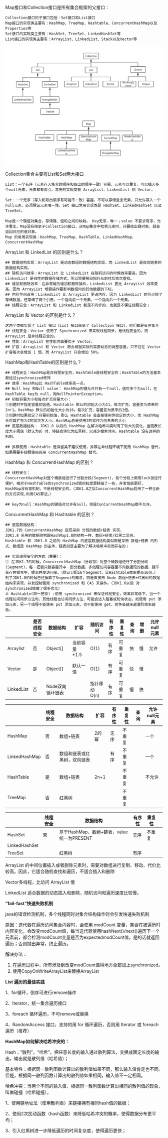 Map接口和Collection接口是所有集合框架的父接口：

```
Collection接口的子接口包括：Set接口和List接口
Map接口的实现类主要有：HashMap、TreeMap、Hashtable、ConcurrentHashMap以及Properties等
Set接口的实现类主要有：HashSet、TreeSet、LinkedHashSet等
List接口的实现类主要有：ArrayList、LinkedList、Stack以及Vector等
```

<img src="../resource/collection.jpg" style="zoom:80%;" />

Collection集合主要有List和Set两大接口

```
List：一个有序（元素存入集合的顺序和取出的顺序一致）容器，元素可以重复，可以插入多个null元素，元素都有索引。常用的实现类有 ArrayList、LinkedList 和 Vector。

Set：一个无序（存入和取出顺序有可能不一致）容器，不可以存储重复元素，只允许存入一个null元素，必须保证元素唯一性。Set 接口常用实现类是 HashSet、LinkedHashSet 以及 TreeSet。

Map是一个键值对集合，存储键、值和之间的映射。 Key无序，唯一；value 不要求有序，允许重复。Map没有继承于Collection接口，从Map集合中检索元素时，只要给出键对象，就会返回对应的值对象。
Map 的常用实现类：HashMap、TreeMap、HashTable、LinkedHashMap、ConcurrentHashMap
```



ArrayList 和 LinkedList 的区别是什么？

```
## 数据结构实现：ArrayList 是动态数组的数据结构实现，而 LinkedList 是双向链表的数据结构实现。
## 随机访问效率：ArrayList 比 LinkedList 在随机访问的时候效率要高，因为 LinkedList 是线性的数据存储方式，所以需要移动指针从前往后依次查找。
## 增加和删除效率：在非首尾的增加和删除操作，LinkedList 要比 ArrayList 效率要高，因为 ArrayList 增删操作要影响数组内的其他数据的下标。
## 内存空间占用：LinkedList 比 ArrayList 更占内存，因为 LinkedList 的节点除了存储数据，还存储了两个引用，一个指向前一个元素，一个指向后一个元素。
## 线程安全：ArrayList 和 LinkedList 都是不同步的，也就是不保证线程安全；
```

ArrayList 和 Vector 的区别是什么？

```
这两个类都实现了 List 接口（List 接口继承了 Collection 接口），他们都是有序集合
## 线程安全：Vector 使用了 Synchronized 来实现线程同步，是线程安全的，而 ArrayList 是非线程安全的。
## 性能：ArrayList 在性能方面要优于 Vector。
## 扩容：ArrayList 和 Vector 都会根据实际的需要动态的调整容量，只不过在 Vector 扩容每次会增加 1 倍，而 ArrayList 只会增加 50%。
```

HashMap和HashTable的区别是什么？

```
## 线程安全：HashMap是非线程安全的，HashTable是线程安全的；HashTable的方法基本都经过synchronized修饰
## 效率：HashMap比 HashTable效率高一点。
## Null key 和Null value： HashMap的键允许只有一个null，值可多个为null。在 HashTable key为 null，抛NullPointerException。
## 初始容量大小和每次扩充容量大小： 
①创建时不指定容量初始值，Hashtable 默认的初始大小为11，每次扩充，容量变为原来的2n+1。HashMap 默认的初始化大小为16。每次扩充，容量变为原来的2倍。
②创建时如果给定了容量初始值，那么 Hashtable 会直接使用你给定的大小，而 HashMap 会将其扩充为2的幂次方大小。HashMap总是使用2的幂作为哈希表的大小
## 底层数据结构： JDK1.8 以后的 HashMap 在解决哈希冲突时有了较大的变化，当链表长度大于阈值（默认为8）时，将链表转化为红黑树，以减少搜索时间。Hashtable 没有这样的机制。

## 推荐使用：Hashtable 是保留类不建议使用，推荐在单线程环境下使用 HashMap 替代，如果需要多线程使用则用 ConcurrentHashMap 替代。
```

HashMap 和 ConcurrentHashMap 的区别？

```
## 线程安全：
ConcurrentHashMap对整个桶数组进行了分割分段(Segment)，每个分段上都用lock锁进行保护，相对于HashTable的synchronized锁的粒度更精细了一些，并发性能更好，
HashMap没有锁机制，不是线程安全的。（JDK1.8之后ConcurrentHashMap启用了一种全新的方式实现,利用CAS算法。）

## key为null：HashMap的键值对允许有null，但是ConCurrentHashMap都不允许。
```

ConcurrentHashMap 和 Hashtable 的区别？

```
## 底层数据结构： 
JDK1.7的 ConcurrentHashMap 底层采用 分段的数组+链表 实现，
JDK1.8 采用的数据结构跟HashMap1.8的结构一样，数组+链表/红黑二叉树。
Hashtable 和 JDK1.8 之前的 HashMap 的底层数据结构类似都是采用 数组+链表 的形式，数组是 HashMap 的主体，链表则是主要为了解决哈希冲突而存在的；

## 实现线程安全的方式（重要）： 
① 在JDK1.7的时候，ConcurrentHashMap（分段锁）对整个桶数组进行了分割分段(Segment)，每一把锁只锁容器其中一部分数据，多线程访问容器里不同数据段的数据，就不会存在锁竞争，提高并发访问率。（默认分配16个Segment，比Hashtable效率提高16倍。） 
到了JDK1.8的时候已经摒弃了Segment的概念，而是直接用 Node 数组+链表+红黑树的数据结构来实现，并发控制使用 synchronized 和 CAS 来操作。（JDK1.6以后 对 synchronized锁做了很多优化）
② Hashtable(同一把锁) :使用 synchronized 来保证线程安全，效率非常低下。当一个线程访问同步方法时，其他线程也访问同步方法，可能会进入阻塞或轮询状态，如使用 put 添加元素，另一个线程不能使用 put 添加元素，也不能使用 get，竞争会越来越激烈效率越低。
```



|            | 是否线程安全 | 数据结构            | 扩容         | 随机访问     | 有序性 | 重复性 | 查询 | 增删 | 允许null元素 |
| ---------- | ------------ | ------------------- | ------------ | ------------ | ------ | ------ | ---- | ---- | ------------ |
| Arraylist  | 否           | Object[]            | 当前容量*1.5 | O(1)         | 有序   | 可重复 | 快   | 慢   | 允许         |
| Vector     | 是           | Object[]            | 默认一倍     | O(1)         | 有序   | 可重复 | 快   | 慢   |              |
| LinkedList | 否           | Node<E>双向循环链表 |              | 指针移动O(n) | 有序   | 可重复 | 慢   | 快   |              |



|               | 线程安全 | 数据结构                     | 扩容  | 有序性 | 重复性 | 查询 | 允许null元素 |
| ------------- | -------- | ---------------------------- | ----- | ------ | ------ | ---- | ------------ |
| HashMap       | 否       | 数组+链表                    | 2的幂 | 无序   | 不重复 |      | 一个         |
| LinkedHashMap | 否       | 数组和链表或红黑树，双向链表 |       | 有序   | 不重复 |      | 一个         |
| HashTable     | 是       | 数组+链表                    | 2n+1  |        | 不重复 |      | 不允许       |
| TreeMap       | 否       | 红黑树                       |       |        | 不重复 |      |              |



|               | 线程安全 | 数据结构                                   | 有序性 | 重复性 |      |
| ------------- | -------- | ------------------------------------------ | ------ | ------ | ---- |
| HashSet       | 否       | 基于HashMap，数组+链表，value统一为PRESENT | 无序   | 不重复 |      |
| LinkedHashSet |          |                                            |        |        |      |
| TreeSet       |          | 红黑树                                     | 有序   |        |      |

ArrayList 的中间位置插入或者删除元素时，需要对数组进行复制、移动、代价比较高。因此，它适合随机查找和遍历，不适合插入和删除

Vector多线程，比访问 ArrayList 慢

LinkedList 适合数据的动态插入和删除，随机访问和遍历速度比较慢。



**“fail-fast”快速失败机制**

java的错误检测机制，多个线程同时对集合结构操作时会引发快速失败机制

原因：迭代器在遍历访问集合内容时，会使用 modCount 变量，集合在被遍历时内容变化，会改变modCount值，每当迭代器使用hashNext()/next()遍历下一个元素前，都会检测modCount变量是否为expectedmodCount值，是的话就返回遍历；否则抛出异常，终止遍历。

解决办法：

1. 在遍历过程中，所有涉及到改变modCount值得地方全部加上synchronized。
2. 使用CopyOnWriteArrayList来替换ArrayList

**List 遍历的最佳实践**

1、for循环，倒序可进行remove操作

2、Iterator，统一集合遍历接口

3、foreach 循环遍历，不可remove或替换

4、RandomAccess 接口，支持的用 for 循环遍历，否则用 Iterator 或 foreach 遍历（推荐）

**HashMap如何解决哈希冲突的：**

Hash：“散列”，“哈希”，把任意长度的输入通过散列算法，变换成固定长度的输出，输出就是散列值（哈希值）；

​		基本特性：根据同一散列函数计算出的散列值如果不同，那么输入值肯定也不同。但是，根据同一散列函数计算出的散列值如果相同，输入值不一定相同。

哈希冲突：当两个不同的输入值，根据同一散列函数计算出相同的散列值的现象，叫做碰撞（哈希碰撞）。

1、使用链地址法（使用散列表）来链接拥有相同hash值的数据；

2、使用2次扰动函数（hash函数）来降低哈希冲突的概率，使得数据分布更平均；

3、引入红黑树进一步降低遍历的时间复杂度，使得遍历更快；